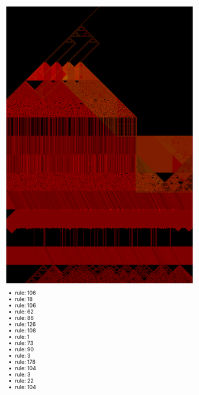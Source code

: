 ![photo](./output.png) 
 * rule: 106
* rule: 18
* rule: 106
* rule: 62
* rule: 86
* rule: 126
* rule: 108
* rule: 1
* rule: 73
* rule: 90
* rule: 3
* rule: 178
* rule: 104
* rule: 3
* rule: 22
* rule: 104
